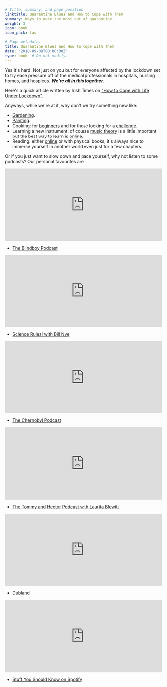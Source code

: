 ```yaml
---
# Title, summary, and page position.
linktitle: Quarantine Blues and How to Cope with Them
summary: Ways to make the most out of quarantine!
weight: 3
icon: book
icon_pack: fas

# Page metadata.
title: Quarantine Blues and How to Cope with Them
date: "2018-09-09T00:00:00Z"
type: book  # Do not modify.
---
```


Yes it's hard. Not just on you but for everyone affected by the lockdown set to try ease pressure off of the medical professionals in hospitals, nursing homes, and hospices.
**_We're all in this together._**

Here's a quick article written by Irish Times on ["How to Cope with Life Under Lockdown"](https://www.independent.ie/world-news/coronavirus/housebound-how-to-cope-with-life-under-lockdown-39041057.html).

Anyways, while we're at it, why don't we try something new like:

* [Gardening](https://www.irishtimes.com/life-and-style/homes-and-property/gardens/gardening-for-beginners-how-to-sow-and-grow-for-the-first-time-1.4211965).
* [Painting](https://drawpaintacademy.com/painting-for-beginners/).
* Cooking: for [beginners](https://www.purewow.com/food/easy-dinner-recipes-for-beginners) and for those looking for a [challenge](https://www.saveur.com/most-challenging-recipes/).
* Learning a new instrument: of course [music theory](https://guitar.com/lessons/lessons-theory-introduction-to-scales/) is a little important but the best way to learn is [online](https://www.tropicalmba.com/learn-to-play-guitar/).
* Reading: either [online](https://www.fictionpress.com/) or with physical books, it's always nice to immerse yourself in another world even just for a few chapters.

Or if you just want to slow down and pace yourself, why not listen to some podcasts? Our personal favourites are:

<iframe src="https://open.spotify.com/embed-podcast/show/7HinkS0WZqDuMXYh02EUY1" width="100%" height="232" frameborder="0" allowtransparency="true" allow="encrypted-media"></iframe>

* [The Blindboy Podcast](https://open.spotify.com/show/7HinkS0WZqDuMXYh02EUY1?si=CAYM5aXdTy2-qB0HYbm4kw)

<iframe src="https://open.spotify.com/embed-podcast/show/3zGr8BgdHMdhUeLhgEYX8R" width="100%" height="232" frameborder="0" allowtransparency="true" allow="encrypted-media"></iframe>

* [Science Rules! with Bill Nye](https://open.spotify.com/show/3zGr8BgdHMdhUeLhgEYX8R?si=rCWqFH4aTUetdQWdns7JjA)

<iframe src="https://open.spotify.com/embed-podcast/show/5SSYyVWm0FaY8as96gE3EM" width="100%" height="232" frameborder="0" allowtransparency="true" allow="encrypted-media"></iframe>

* [The Chernobyl Podcast](https://open.spotify.com/show/5SSYyVWm0FaY8as96gE3EM?si=BskdVO7wQfu-tUIOnFZoHw)

<iframe src="https://open.spotify.com/embed-podcast/show/4NWwRg65KT5ezlAugn7NKl" width="100%" height="232" frameborder="0" allowtransparency="true" allow="encrypted-media"></iframe>

* [The Tommy and Hector Podcast with Laurita Blewitt](https://open.spotify.com/show/4NWwRg65KT5ezlAugn7NKl?si=eii5qgDQRxKpyA-ZEM17wA)

<iframe src="https://open.spotify.com/embed-podcast/show/5Y0PpeOMpEgCzUxuhFeXGN" width="100%" height="232" frameborder="0" allowtransparency="true" allow="encrypted-media"></iframe>

* [Dubland](https://open.spotify.com/show/5Y0PpeOMpEgCzUxuhFeXGN?si=NvYvOBZhQD-ai-6tSn2SVA)

<iframe src="https://open.spotify.com/embed-podcast/show/63Rqfl7KNPmM5M7Hvj4BYh" width="100%" height="232" frameborder="0" allowtransparency="true" allow="encrypted-media"></iframe>

* [Stuff You Should Know on Spotify](https://open.spotify.com/show/63Rqfl7KNPmM5M7Hvj4BYh?si=mScFSY1kS5-cm6kRTGxcYA) 
